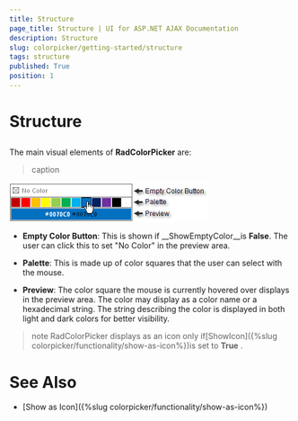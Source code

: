 ```yaml
---
title: Structure
page_title: Structure | UI for ASP.NET AJAX Documentation
description: Structure
slug: colorpicker/getting-started/structure
tags: structure
published: True
position: 1
---
```


# Structure



## 

The main visual elements of __RadColorPicker__ are:
>caption 

![](images/colorpicker-overview007.png)

* __Empty Color Button__: This is shown if __ShowEmptyColor__is __False__. The user can click this to set "No Color" in the preview area.

* __Palette__: This is made up of color squares that the user can select with the mouse.

* __Preview__: The color square the mouse is currently hovered over displays in the preview area. The color may display as a color name or a hexadecimal string. The string describing the color is displayed in both light and dark colors for better visibility.

>note RadColorPicker displays as an icon only if[ShowIcon]({%slug colorpicker/functionality/show-as-icon%})is set to __True__ .
>


# See Also

 * [Show as Icon]({%slug colorpicker/functionality/show-as-icon%})
